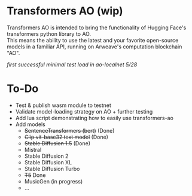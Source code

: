  
# Transformers AO (wip)
Transformers AO is intended to bring the functionality of Hugging Face's transformers python library to AO.  
This means the ability to use the latest and your favorite open-source models in a familiar API, running on Arweave's computation blockchain "AO".
  
*first successful minimal test load in ao-localnet 5/28*

# To-Do
* Test & publish wasm module to testnet
* Validate model-loading strategy on AO + further testing
* Add lua script demonstrating how to easily use transformers-ao
* Add models
  * ~~SentenceTransformers (bert)~~ (Done)
  * ~~Clip vit-base32 text model~~ (Done)
  * ~~Stable Diffusion 1.5~~ (Done)
  * Mistral
  * Stable Diffusion 2
  * Stable Diffusion XL
  * Stable Diffusion Turbo
  * ~~T5~~ Done
  * MusicGen (in progress)
  * ...
